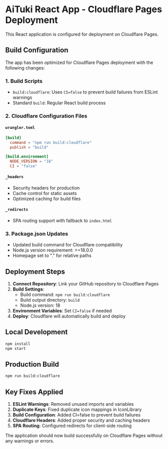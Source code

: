 # AiTuki React App - Cloudflare Pages Deployment

This React application is configured for deployment on Cloudflare Pages.

## Build Configuration

The app has been optimized for Cloudflare Pages deployment with the following changes:

### 1. Build Scripts
- `build:cloudflare`: Uses `CI=false` to prevent build failures from ESLint warnings
- Standard `build`: Regular React build process

### 2. Cloudflare Configuration Files

#### `wrangler.toml`
```toml
[build]
  command = "npm run build:cloudflare"
  publish = "build"

[build.environment]
  NODE_VERSION = "18"
  CI = "false"
```

#### `_headers`
- Security headers for production
- Cache control for static assets
- Optimized caching for build files

#### `_redirects`
- SPA routing support with fallback to `index.html`

### 3. Package.json Updates
- Updated build command for Cloudflare compatibility
- Node.js version requirement: >=18.0.0
- Homepage set to "." for relative paths

## Deployment Steps

1. **Connect Repository**: Link your GitHub repository to Cloudflare Pages
2. **Build Settings**: 
   - Build command: `npm run build:cloudflare`
   - Build output directory: `build`
   - Node.js version: 18
3. **Environment Variables**: Set `CI=false` if needed
4. **Deploy**: Cloudflare will automatically build and deploy

## Local Development

```bash
npm install
npm start
```

## Production Build

```bash
npm run build:cloudflare
```

## Key Fixes Applied

1. **ESLint Warnings**: Removed unused imports and variables
2. **Duplicate Keys**: Fixed duplicate icon mappings in IconLibrary
3. **Build Configuration**: Added CI=false to prevent build failures
4. **Cloudflare Headers**: Added proper security and caching headers
5. **SPA Routing**: Configured redirects for client-side routing

The application should now build successfully on Cloudflare Pages without any warnings or errors.

